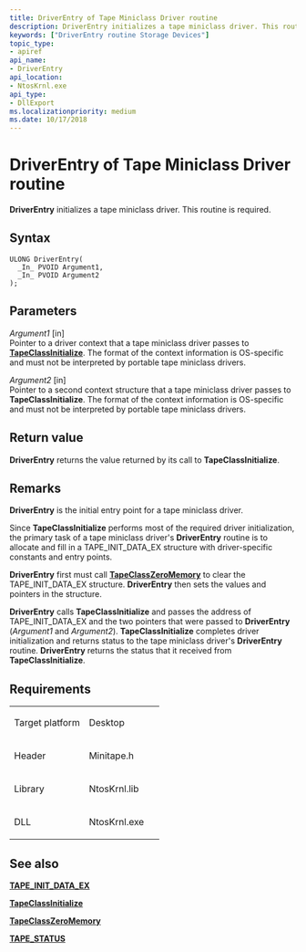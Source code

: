 ```yaml
---
title: DriverEntry of Tape Miniclass Driver routine
description: DriverEntry initializes a tape miniclass driver. This routine is required.
keywords: ["DriverEntry routine Storage Devices"]
topic_type:
- apiref
api_name:
- DriverEntry
api_location:
- NtosKrnl.exe
api_type:
- DllExport
ms.localizationpriority: medium
ms.date: 10/17/2018
---
```


# DriverEntry of Tape Miniclass Driver routine


**DriverEntry** initializes a tape miniclass driver. This routine is required.

Syntax
------

```ManagedCPlusPlus
ULONG DriverEntry(
  _In_ PVOID Argument1,
  _In_ PVOID Argument2
);
```

Parameters
----------

*Argument1* \[in\]  
Pointer to a driver context that a tape miniclass driver passes to [**TapeClassInitialize**](/windows-hardware/drivers/ddi/minitape/nf-minitape-tapeclassinitialize). The format of the context information is OS-specific and must not be interpreted by portable tape miniclass drivers.

*Argument2* \[in\]  
Pointer to a second context structure that a tape miniclass driver passes to **TapeClassInitialize**. The format of the context information is OS-specific and must not be interpreted by portable tape miniclass drivers.

Return value
------------

**DriverEntry** returns the value returned by its call to **TapeClassInitialize**.

Remarks
-------

**DriverEntry** is the initial entry point for a tape miniclass driver.

Since **TapeClassInitialize** performs most of the required driver initialization, the primary task of a tape miniclass driver's **DriverEntry** routine is to allocate and fill in a TAPE\_INIT\_DATA\_EX structure with driver-specific constants and entry points.

**DriverEntry** first must call [**TapeClassZeroMemory**](/windows-hardware/drivers/ddi/minitape/nf-minitape-tapeclasszeromemory) to clear the TAPE\_INIT\_DATA\_EX structure. **DriverEntry** then sets the values and pointers in the structure.

**DriverEntry** calls **TapeClassInitialize** and passes the address of TAPE\_INIT\_DATA\_EX and the two pointers that were passed to **DriverEntry** (*Argument1* and *Argument2*). **TapeClassInitialize** completes driver initialization and returns status to the tape miniclass driver's **DriverEntry** routine. **DriverEntry** returns the status that it received from **TapeClassInitialize**.

Requirements
------------

<table>
<colgroup>
<col width="50%" />
<col width="50%" />
</colgroup>
<tbody>
<tr class="odd">
<td align="left"><p>Target platform</p></td>
<td align="left">Desktop</td>
</tr>
<tr class="even">
<td align="left"><p>Header</p></td>
<td align="left">Minitape.h</td>
</tr>
<tr class="odd">
<td align="left"><p>Library</p></td>
<td align="left">NtosKrnl.lib</td>
</tr>
<tr class="even">
<td align="left"><p>DLL</p></td>
<td align="left">NtosKrnl.exe</td>
</tr>
</tbody>
</table>

## <span id="see_also"></span>See also


[**TAPE\_INIT\_DATA\_EX**](/windows-hardware/drivers/ddi/minitape/ns-minitape-_tape_init_data_ex)

[**TapeClassInitialize**](/windows-hardware/drivers/ddi/minitape/nf-minitape-tapeclassinitialize)

[**TapeClassZeroMemory**](/windows-hardware/drivers/ddi/minitape/nf-minitape-tapeclasszeromemory)

[**TAPE\_STATUS**](/windows-hardware/drivers/ddi/minitape/ne-minitape-_tape_status)

 

